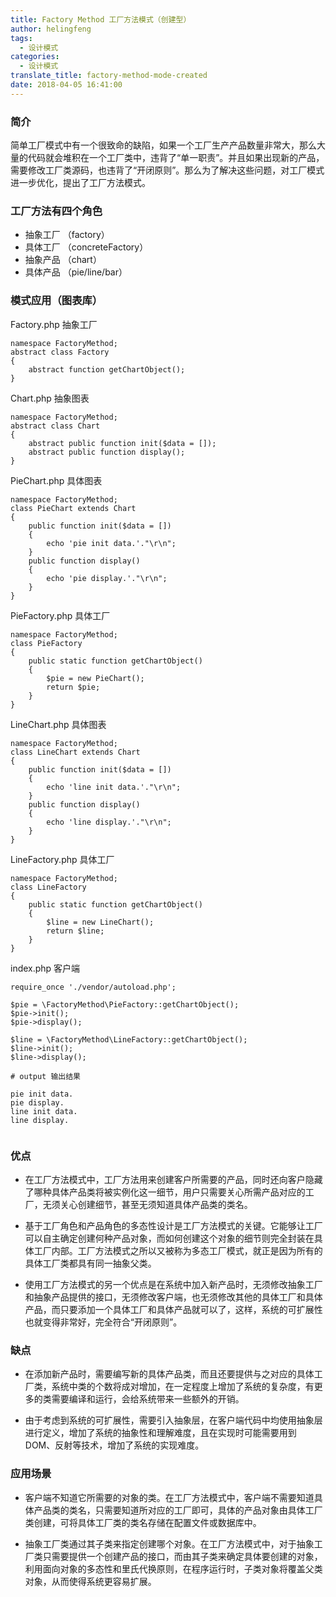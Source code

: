 ```yaml
---
title: Factory Method 工厂方法模式（创建型）
author: helingfeng
tags:
  - 设计模式
categories:
  - 设计模式
translate_title: factory-method-mode-created
date: 2018-04-05 16:41:00
---
```

### 简介

简单工厂模式中有一个很致命的缺陷，如果一个工厂生产产品数量非常大，那么大量的代码就会堆积在一个工厂类中，违背了“单一职责”。并且如果出现新的产品，需要修改工厂类源码，也违背了“开闭原则”。那么为了解决这些问题，对工厂模式进一步优化，提出了工厂方法模式。

### 工厂方法有四个角色

- 抽象工厂 （factory）
- 具体工厂 （concreteFactory）
- 抽象产品 （chart）
- 具体产品 （pie/line/bar）

### 模式应用（图表库）

Factory.php 抽象工厂
```
namespace FactoryMethod;
abstract class Factory
{
    abstract function getChartObject();
}
```

Chart.php 抽象图表
```
namespace FactoryMethod;
abstract class Chart
{
    abstract public function init($data = []);
    abstract public function display();
}
```

PieChart.php 具体图表
```
namespace FactoryMethod;
class PieChart extends Chart
{
    public function init($data = [])
    {
        echo 'pie init data.'."\r\n";
    }
    public function display()
    {
        echo 'pie display.'."\r\n";
    }
}
```

PieFactory.php 具体工厂
```
namespace FactoryMethod;
class PieFactory
{
    public static function getChartObject()
    {
        $pie = new PieChart();
        return $pie;
    }
}
```

LineChart.php 具体图表
```
namespace FactoryMethod;
class LineChart extends Chart
{
    public function init($data = [])
    {
        echo 'line init data.'."\r\n";
    }
    public function display()
    {
        echo 'line display.'."\r\n";
    }
}
```

LineFactory.php 具体工厂
```
namespace FactoryMethod;
class LineFactory
{
    public static function getChartObject()
    {
        $line = new LineChart();
        return $line;
    }
}
```

index.php 客户端
```
require_once './vendor/autoload.php';

$pie = \FactoryMethod\PieFactory::getChartObject();
$pie->init();
$pie->display();

$line = \FactoryMethod\LineFactory::getChartObject();
$line->init();
$line->display();

# output 输出结果

pie init data.
pie display.
line init data.
line display.


```

### 优点

- 在工厂方法模式中，工厂方法用来创建客户所需要的产品，同时还向客户隐藏了哪种具体产品类将被实例化这一细节，用户只需要关心所需产品对应的工厂，无须关心创建细节，甚至无须知道具体产品类的类名。

- 基于工厂角色和产品角色的多态性设计是工厂方法模式的关键。它能够让工厂可以自主确定创建何种产品对象，而如何创建这个对象的细节则完全封装在具体工厂内部。工厂方法模式之所以又被称为多态工厂模式，就正是因为所有的具体工厂类都具有同一抽象父类。

- 使用工厂方法模式的另一个优点是在系统中加入新产品时，无须修改抽象工厂和抽象产品提供的接口，无须修改客户端，也无须修改其他的具体工厂和具体产品，而只要添加一个具体工厂和具体产品就可以了，这样，系统的可扩展性也就变得非常好，完全符合“开闭原则”。

### 缺点

- 在添加新产品时，需要编写新的具体产品类，而且还要提供与之对应的具体工厂类，系统中类的个数将成对增加，在一定程度上增加了系统的复杂度，有更多的类需要编译和运行，会给系统带来一些额外的开销。

- 由于考虑到系统的可扩展性，需要引入抽象层，在客户端代码中均使用抽象层进行定义，增加了系统的抽象性和理解难度，且在实现时可能需要用到DOM、反射等技术，增加了系统的实现难度。

### 应用场景

- 客户端不知道它所需要的对象的类。在工厂方法模式中，客户端不需要知道具体产品类的类名，只需要知道所对应的工厂即可，具体的产品对象由具体工厂类创建，可将具体工厂类的类名存储在配置文件或数据库中。

- 抽象工厂类通过其子类来指定创建哪个对象。在工厂方法模式中，对于抽象工厂类只需要提供一个创建产品的接口，而由其子类来确定具体要创建的对象，利用面向对象的多态性和里氏代换原则，在程序运行时，子类对象将覆盖父类对象，从而使得系统更容易扩展。